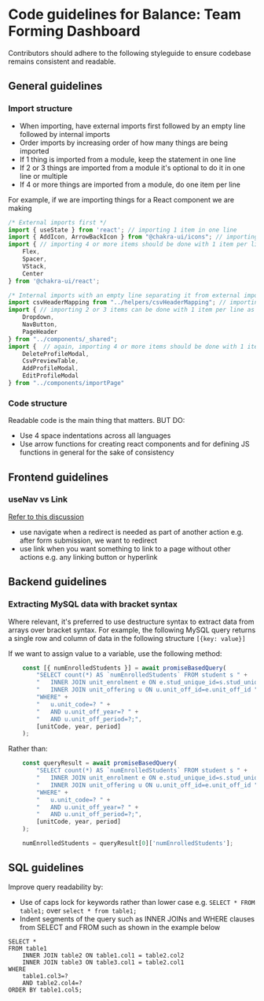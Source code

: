 # Code guidelines for Balance: Team Forming Dashboard

Contributors should adhere to the following styleguide to ensure codebase remains consistent and readable.

## General guidelines

### Import structure

* When importing, have external imports first followed by an empty line followed by internal imports
* Order imports by increasing order of how many things are being imported
* If 1 thing is imported from a module, keep the statement in one line
* If 2 or 3 things are imported from a module it's optional to do it in one line or multiple
* If 4 or more things are imported from a module, do one item per line

For example, if we are importing things for a React component we are making

```javascript
/* External imports first */
import { useState } from 'react'; // importing 1 item in one line
import { AddIcon, ArrowBackIcon } from "@chakra-ui/icons"; // importing 2 or 3 items can be done in one line
import { // importing 4 or more items should be done with 1 item per line as shown
    Flex,
    Spacer,
    VStack,
    Center
} from '@chakra-ui/react';

/* Internal imports with an empty line separating it from external imports */
import csvHeaderMapping from "../helpers/csvHeaderMapping"; // importing 1 item in one line
import { // importing 2 or 3 items can be done with 1 item per line as shown or all in one line
    Dropdown,
    NavButton,
    PageHeader
} from "../components/_shared";
import {  // again, importing 4 or more items should be done with 1 item per line as shown
    DeleteProfileModal,
    CsvPreviewTable,
    AddProfileModal,
    EditProfileModal
} from "../components/importPage"
```

### Code structure

Readable code is the main thing that matters. BUT DO:

* Use 4 space indentations across all languages
* Use arrow functions for creating react components and for defining JS functions in general for the sake of consistency

## Frontend guidelines

### useNav vs Link

[Refer to this discussion](reddit.com/r/reactjs/comments/vq2hb6/which_is_better_to_use_link_or_usenavigate)

* use navigate when a redirect is needed as part of another action e.g. after form submission, we want to redirect
* use link when you want something to link to a page without other actions e.g. any linking button or hyperlink

## Backend guidelines

### Extracting MySQL data with bracket syntax

Where relevant, it's preferred to use destructure syntax to extract data from arrays over bracket syntax.
For example, the following MySQL query returns a single row and column of data in the following structure `[{key: value}]`

If we want to assign value to a variable, use the following method:

```javascript
    const [{ numEnrolledStudents }] = await promiseBasedQuery(
        "SELECT count(*) AS `numEnrolledStudents` FROM student s " +
        "   INNER JOIN unit_enrolment e ON e.stud_unique_id=s.stud_unique_id " +
        "   INNER JOIN unit_offering u ON u.unit_off_id=e.unit_off_id " +
        "WHERE" +
        "   u.unit_code=? " +
        "   AND u.unit_off_year=? " +
        "   AND u.unit_off_period=?;",
        [unitCode, year, period]
    );
```

Rather than:

```javascript
    const queryResult = await promiseBasedQuery(
        "SELECT count(*) AS `numEnrolledStudents` FROM student s " +
        "   INNER JOIN unit_enrolment e ON e.stud_unique_id=s.stud_unique_id " +
        "   INNER JOIN unit_offering u ON u.unit_off_id=e.unit_off_id " +
        "WHERE" +
        "   u.unit_code=? " +
        "   AND u.unit_off_year=? " +
        "   AND u.unit_off_period=?;",
        [unitCode, year, period]
    );

    numEnrolledStudents = queryResult[0]['numEnrolledStudents'];
```

## SQL guidelines

Improve query readability by:
* Use of caps lock for keywords rather than lower case e.g. `SELECT * FROM table1;` over `select * from table1;`
* Indent segments of the query such as INNER JOINs and WHERE clauses from SELECT and FROM such as shown in the example below

```mysql
SELECT * 
FROM table1
    INNER JOIN table2 ON table1.col1 = table2.col2
    INNER JOIN table3 ON table3.col1 = table2.col1
WHERE
    table1.col3=?
    AND table2.col4=?
ORDER BY table1.col5;
```
